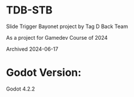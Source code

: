 # TDB-STB
Slide Trigger Bayonet project by Tag D Back Team

As a project for Gamedev Course of 2024

Archived 2024-06-17

# Godot Version:
Godot 4.2.2
